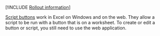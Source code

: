 [!INCLUDE [Rollout information](../includes/rollout-note.md)]

[Script buttons](../overview/excel.md#create-script-buttons) work in Excel on Windows and on the web. They allow a script to be run with a button that is on a worksheet. To create or edit a button or script, you still need to use the web application.
